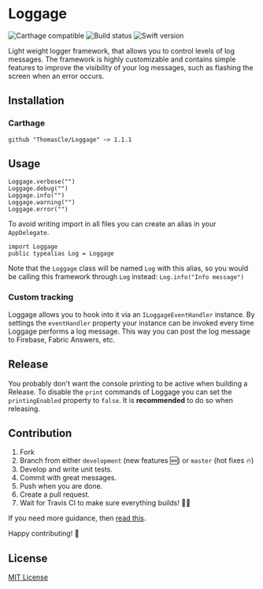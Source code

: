 # Loggage
![Carthage compatible](https://img.shields.io/badge/Carthage-compatible-4BC51D.svg?style=flat)
![Build status](https://travis-ci.org/ThomasCle/Loggage.svg?branch=master)
![Swift version](https://img.shields.io/badge/Swift-4.0-F16D39.svg?style=flat)

Light weight logger framework, that allows you to control levels of log messages. The framework is highly customizable and contains simple features to improve the visibility of your log messages, such as flashing the screen when an error occurs.

## Installation
### Carthage
`github "ThomasCle/Loggage" ~> 1.1.1`

## Usage
```
Loggage.verbose("")
Loggage.debug("")
Loggage.info("")
Loggage.warning("")
Loggage.error("")
```

To avoid writing import in all files you can create an alias in your `AppDelegate`.

```
import Loggage
public typealias Log = Loggage
```

Note that the `Loggage` class will be named `Log` with this alias, so you would be calling this framework through `Log` instead: `Log.info("Info message")`

### Custom tracking
Loggage allows you to hook into it via an `ILoggageEventHandler` instance. By settings the `eventHandler` property your instance can be invoked every time Loggage performs a log message. This way you can post the log message to Firebase, Fabric Answers, etc.

## Release

You probably don't want the console printing to be active when building a Release. To disable the `print` commands of Loggage you can set the `printingEnabled` property to `false`. It is **recommended** to do so when releasing.

## Contribution
1. Fork
2. Branch from either `development` (new features 🆕) or `master` (hot fixes 🔥)
3. Develop and write unit tests.
4. Commit with great messages.
5. Push when you are done.
6. Create a pull request.
7. Wait for Travis CI to make sure everything builds! 👷🏻

If you need more guidance, then [read this](https://akrabat.com/the-beginners-guide-to-contributing-to-a-github-project/).

Happy contributing! 🎉

## License
[MIT License](https://github.com/ThomasCle/Loggage/blob/master/LICENSE)

